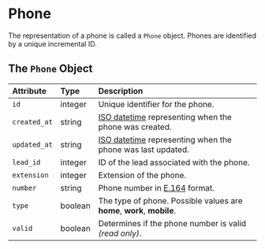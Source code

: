 # Phone

The representation of a phone is called a `Phone` object. Phones are identified by a unique incremental ID.

## The `Phone` Object

| **Attribute** | **Type** | **Description** |
| :--- | :--- | :--- |
| `id` | integer | Unique identifier for the phone. |
| `created_at` | string | [ISO datetime](https://en.wikipedia.org/wiki/ISO_8601) representing when the phone was created. |
| `updated_at` | string | [ISO datetime](https://en.wikipedia.org/wiki/ISO_8601) representing when the phone was last updated. |
| `lead_id` | integer | ID of the lead associated with the phone. |
| `extension` | integer | Extension of the phone. |
| `number` | string | Phone number in [E.164](https://www.twilio.com/docs/glossary/what-e164) format. |
| `type` | boolean | The type of phone. Possible values are **home**, **work**, **mobile**. |
| `valid` | boolean | Determines if the phone number is valid _\(read only\)_. |

